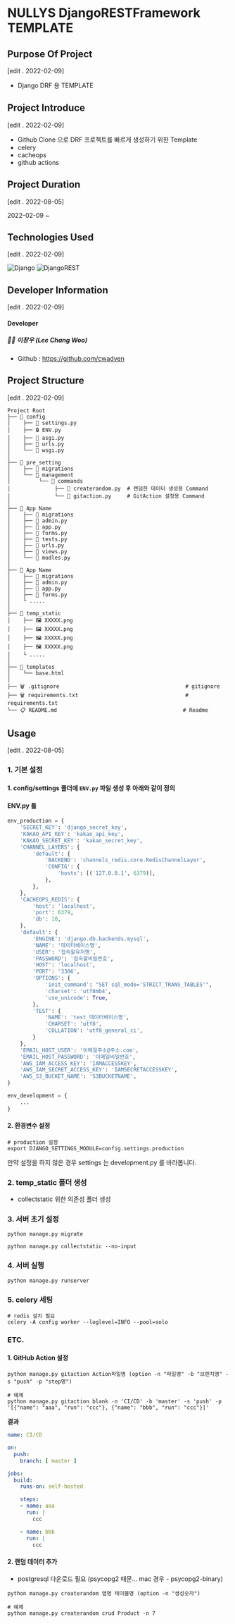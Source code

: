 # NULLYS DjangoRESTFramework TEMPLATE

## Purpose Of Project

[edit . 2022-02-09]

- Django DRF 용 TEMPLATE

## Project Introduce

[edit . 2022-02-09]

- Github Clone 으로 DRF 프로젝트를 빠르게 생성하기 위한 Template
- celery
- cacheops
- github actions

## Project Duration

[edit . 2022-08-05]

2022-02-09 ~ 

## Technologies Used

[edit . 2022-02-09]

![Django](https://img.shields.io/badge/django-%23092E20.svg?style=for-the-badge&logo=django&logoColor=white) ![DjangoREST](https://img.shields.io/badge/DJANGO-REST-ff1709?style=for-the-badge&logo=django&logoColor=white&color=ff1709&labelColor=gray)

## Developer Information

[edit . 2022-02-09]

#### Developer

##### 👨‍🦱 이창우 (Lee Chang Woo)

- Github : https://github.com/cwadven

## Project Structure

[edit . 2022-02-09]

```
Project Root
├── 📂 config
│    ├── 📜 settings.py
│    ├── 🔒 ENV.py
│    ├── 📜 asgi.py
│    ├── 📜 urls.py
│    └── 📜 wsgi.py
│
├── 📂 pre_setting
│    ├── 📂 migrations                                                      
│    └── 📂 management
│         └── 📂 commands  
│              ├── 📜 createrandom.py  # 랜덤한 데이터 생성용 Command
│              └── 📜 gitaction.py     # GitAction 설정용 Command
│                                    
├── 📂 App Name
│    ├── 📂 migrations                                     
│    ├── 📜 admin.py                                  
│    ├── 📜 app.py
│    ├── 📜 forms.py
│    ├── 📜 tests.py
│    ├── 📜 urls.py
│    ├── 📜 views.py
│    └── 📜 modles.py  
│  
├── 📂 App Name
│    ├── 📂 migrations                                     
│    ├── 📜 admin.py                                  
│    ├── 📜 app.py
│    ├── 📜 forms.py
│    └ .....
│
├── 📂 temp_static
│    ├── 🖼 XXXXX.png                                     
│    ├── 🖼 XXXXX.png                                  
│    ├── 🖼 XXXXX.png
│    ├── 🖼 XXXXX.png
│    └ .....
│
├── 📂 templates
│    └── base.html    
│
├── 🗑 .gitignore                                        # gitignore
├── 🗑 requirements.txt                                  # requirements.txt
└── 📋 README.md                                        # Readme
```

## Usage

[edit . 2022-08-05]

### 1. 기본 설정

#### 1. config/settings 폴더에 `ENV.py` 파일 생성 후 아래와 같이 정의

#### ENV.py 틀
```python
env_production = {
    'SECRET_KEY': 'django_secret_key',
    'KAKAO_API_KEY': 'kakao_api_key',
    'KAKAO_SECRET_KEY': 'kakao_secret_key',
    'CHANNEL_LAYERS': {
        'default': {
            'BACKEND': 'channels_redis.core.RedisChannelLayer',
            'CONFIG': {
                'hosts': [('127.0.0.1', 6379)],
            },
        },
    },
    'CACHEOPS_REDIS': {
        'host': 'localhost',
        'port': 6379,
        'db': 10,
    },
    'default': {
        'ENGINE': 'django.db.backends.mysql',
        'NAME': '데이터베이스명',
        'USER': '접속할유저명',
        'PASSWORD': '접속할비밀번호',
        'HOST': 'localhost',
        'PORT': '3306',
        'OPTIONS': {
            'init_command': "SET sql_mode='STRICT_TRANS_TABLES'",
            'charset': 'utf8mb4',
            'use_unicode': True,
        },
        'TEST': {
            'NAME': 'test_데이터베이스명',
            'CHARSET': 'utf8',
            'COLLATION': 'utf8_general_ci',
        }
    },
    'EMAIL_HOST_USER': '이메일주소@주소.com',
    'EMAIL_HOST_PASSWORD': '이메일비밀번호',
    'AWS_IAM_ACCESS_KEY': 'IAMACCESSKEY',
    'AWS_IAM_SECRET_ACCESS_KEY': 'IAMSECRETACCESSKEY',
    'AWS_S3_BUCKET_NAME': 'S3BUCKETNAME',
}

env_development = {
    ...
}
```

#### 2. 환경변수 설정

```shell
# production 설정
export DJANGO_SETTINGS_MODULE=config.settings.production
```

만약 설정을 하지 않은 경우 settings 는 development.py 를 바라봅니다.

### 2. temp_static 폴더 생성

- collectstatic 위한 의존성 폴더 생성

### 3. 서버 초기 설정

```shell
python manage.py migrate
```

```shell
python manage.py collectstatic --no-input
```

### 4. 서버 실행

```shell
python manage.py runserver
```

### 5. celery 세팅
```shell
# redis 설치 필요
celery -A config worker --loglevel=INFO --pool=solo
```

### ETC. 

#### 1. GitHub Action 설정

```shell
python manage.py gitaction Action파일명 (option -n "파일명" -b "브랜치명" -s "push" -p "step명")

# 예제 
python manage.py gitaction blank -n 'CI/CD' -b 'master' -s 'push' -p '[{"name": "aaa", "run": "ccc"}, {"name": "bbb", "run": "ccc"}]'
```

**결과**
```yaml
name: CI/CD

on:
  push:
    branch: [ master ]

jobs:
  build:
    runs-on: self-hosted

    steps:
    - name: aaa
      run: |
        ccc

    - name: bbb
      run: |
        ccc
```

#### 2. 랜덤 데이터 추가

- postgresql 다운로드 필요 (psycopg2 때문... mac 경우 - psycopg2-binary)

```shell
python manage.py createrandom 앱명 테이블명 (option -n "생성숫자")

# 예제
python manage.py createrandom crud Product -n 7
```

